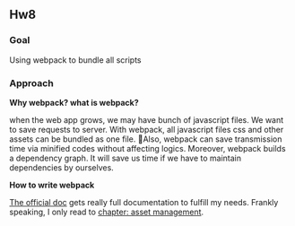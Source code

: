 ## Hw8

### Goal

Using webpack to bundle all scripts

### Approach

**Why webpack? what is webpack?**

when the web app grows, we may have bunch of javascript files. We want to save requests to server.
With webpack, all javascript files css and other assets can be bundled as one file.
Also, webpack can save transmission time via minified codes without affecting logics.
Moreover, webpack builds a dependency graph. It will save us time if we have to maintain dependencies by ourselves.

**How to write webpack**

[The official doc](https://webpack.js.org/guides/getting-started/) gets really full documentation to fulfill my needs. 
Frankly speaking, I only read to [chapter: asset management](https://webpack.js.org/guides/asset-management/).